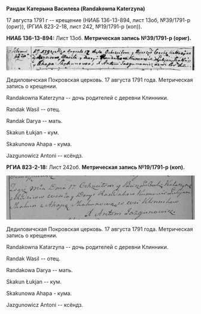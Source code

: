 **Рандак Катерына Василева (Randakowna Katerzyna)**

17 августа 1791 г -- крещение (НИАБ 136-13-894, лист 13об, №39/1791-р
(ориг)), (РГИА 823-2-18, лист 242, №19/1791-р (коп)).

**НИАБ 136-13-894:** Лист 13об. **Метрическая запись №39/1791-р
(ориг).**

![](./media/677733933932a712f62d90ce15fe7a1698937611.png)

Дедиловичская Покровская церковь. 17 августа 1791 года. Метрическая
запись о крещении.

Randakowna Katerzyna -- дочь родителей с деревни Клинники.

Randak Wasil -- отец.

Randak Darya -- мать.

Skakun Łukjan - кум.

Skakunowa Ahapa - кума.

Jazgunowicz Antoni -- ксёндз.

**РГИА 823-2-18:** Лист 242об. **Метрическая запись №19/1791-р (коп).**

![](./media/7f5c1a1321f0228f71261d90b29e84f6c8b6950b.png)

Дедиловичская Покровская церковь. 17 августа 1791 года. Метрическая
запись о крещении.

Randakowna Katarzyna -- дочь родителей с деревни Клинники.

Randak Wasil -- отец.

Randakowa Darya -- мать.

Skakun Łukjan -- кум.

Skakunowa Ahapa - кума.

Jazgunowicz Antoni -- ксёндз.

